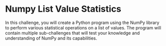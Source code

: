 # Numpy List Value Statistics

In this challenge, you will create a Python program using the NumPy library to perform various statistical operations on a list of values. The program will contain multiple sub-challenges that will test your knowledge and understanding of NumPy and its capabilities.
